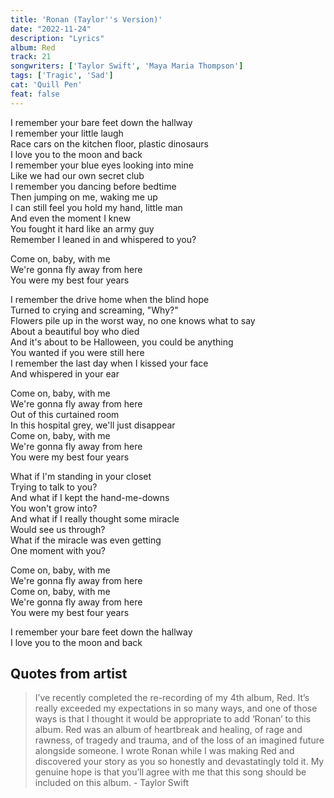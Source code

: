 ```yaml
---
title: 'Ronan (Taylor''s Version)'
date: "2022-11-24"
description: "Lyrics"
album: Red
track: 21
songwriters: ['Taylor Swift', 'Maya Maria Thompson']
tags: ['Tragic', 'Sad']
cat: 'Quill Pen'
feat: false
---
```

<p className="verse-one">
I remember your bare feet down the hallway <br />
I remember your little laugh <br />
Race cars on the kitchen floor, plastic dinosaurs <br />
I love you to the moon and back <br />
I remember your blue eyes looking into mine <br />
Like we had our own secret club <br />
I remember you dancing before bedtime <br />
Then jumping on me, waking me up <br />
I can still feel you hold my hand, little man <br />
And even the moment I knew <br />
You fought it hard like an army guy <br />
Remember I leaned in and whispered to you? <br />
</p>
<p className="chorus">
Come on, baby, with me <br />
We're gonna fly away from here <br />
You were my best four years <br />
</p>
<p className="verse-two">
I remember the drive home when the blind hope <br />
Turned to crying and screaming, "Why?" <br />
Flowers pile up in the worst way, no one knows what to say <br />
About a beautiful boy who died <br />
And it's about to be Halloween, you could be anything <br />
You wanted if you were still here <br />
I remember the last day when I kissed your face <br />
And whispered in your ear <br />
</p>
<p className="chorus">
Come on, baby, with me <br />
We're gonna fly away from here <br />
Out of this curtained room <br />
In this hospital grey, we'll just disappear <br />
Come on, baby, with me <br />
We're gonna fly away from here <br />
You were my best four years <br />
</p>
<p className="bridge">
What if I'm standing in your closet <br />
Trying to talk to you? <br />
And what if I kept the hand-me-downs <br />
You won't grow into? <br />
And what if I really thought some miracle <br />
Would see us through? <br />
What if the miracle was even getting <br />
One moment with you? <br />
</p>
<p className="chorus">
Come on, baby, with me <br />
We're gonna fly away from here <br />
Come on, baby, with me <br />
We're gonna fly away from here <br />
You were my best four years <br />
</p>
<p className="outro">
I remember your bare feet down the hallway <br />
I love you to the moon and back <br />
</p>


## Quotes from artist

<blockquote>
I’ve recently completed the re-recording of my 4th album, Red. It’s really exceeded my expectations in so many ways, and one of those ways is that I thought it would be appropriate to add ‘Ronan’ to this album. Red was an album of heartbreak and healing, of rage and rawness, of tragedy and trauma, and of the loss of an imagined future alongside someone. I wrote Ronan while I was making Red and discovered your story as you so honestly and devastatingly told it. My genuine hope is that you’ll agree with me that this song should be included on this album. - Taylor Swift
</blockquote>